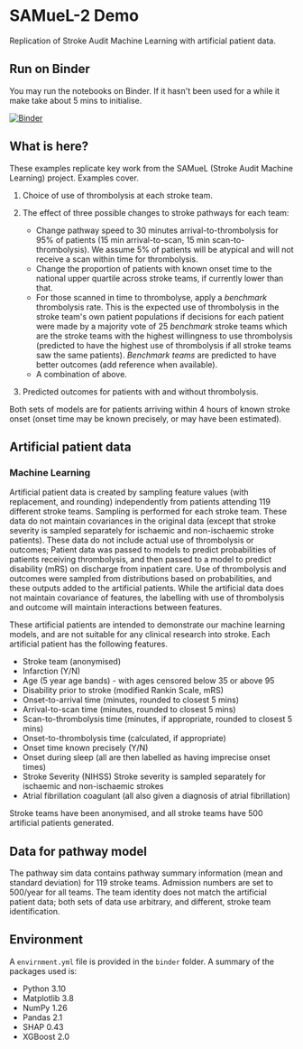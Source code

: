 # SAMueL-2 Demo

Replication of Stroke Audit Machine Learning with artificial patient data.


## Run on Binder

You may run the notebooks on Binder. If it hasn't been used for a while it make take about 5 mins to initialise.

[![Binder](https://mybinder.org/badge_logo.svg)](https://mybinder.org/v2/gh/samuel-book/samuel_2_demo/main)

## What is here?

These examples replicate key work from the SAMueL (Stroke Audit Machine Learning) project. Examples cover.

1) Choice of use of thrombolysis at each stroke team.

2) The effect of three possible changes to stroke pathways for each team:
    * Change pathway speed to 30 minutes arrival-to-thrombolysis for 95% of patients (15 min arrival-to-scan, 15 min scan-to-thrombolysis). We assume 5% of patients will be atypical and will not receive a scan within time for thrombolysis.
    * Change the proportion of patients with known onset time to the national upper quartile across stroke teams, if currently lower than that.
    * For those scanned in time to thrombolyse, apply a *benchmark* thrombolysis rate. This is the expected use of thrombolysis in the stroke team's own patient populations if decisions for each patient were made by a majority vote of 25 *benchmark* stroke teams which are the stroke teams with the highest willingness to use thrombolysis (predicted to have the highest use of thrombolysis if all stroke teams saw the same patients). *Benchmark teams* are predicted to have better outcomes (add reference when available).
    * A combination of above.

3) Predicted outcomes for patients with and without thrombolysis.

Both sets of models are for patients arriving within 4 hours of known stroke onset (onset time may be known precisely, or may have been estimated).

## Artificial patient data

### Machine Learning

Artificial patient data is created by sampling feature values (with replacement, and rounding) independently from patients attending 119 different stroke teams. Sampling is performed for each stroke team. These data do not maintain covariances in the original data (except that stroke severity is sampled separately for ischaemic and non-ischaemic stroke patients). These data do not include actual use of thrombolysis or outcomes; Patient data was passed to models to predict probabilities of patients receiving thrombolysis, and then passed to a model to predict disability (mRS) on discharge from inpatient care. Use of thrombolysis and outcomes were sampled from distributions based on probabilities, and these outputs added to the artificial patients. While the artificial data does not maintain covariance of features, the labelling with use of thrombolysis and outcome will maintain interactions between features.

These artificial patients are intended to demonstrate our machine learning models, and are not suitable for any clinical research into stroke. Each artificial patient has the following features.

* Stroke team (anonymised)
* Infarction (Y/N)
* Age (5 year age bands) - with ages censored below 35 or above 95
* Disability prior to stroke (modified Rankin Scale, mRS)
* Onset-to-arrival time (minutes, rounded to closest 5 mins)
* Arrival-to-scan time (minutes, rounded to closest 5 mins)
* Scan-to-thrombolysis time (minutes, if appropriate, rounded to closest 5 mins)
* Onset-to-thrombolysis time (calculated, if appropriate)
* Onset time known precisely (Y/N)
* Onset during sleep (all are then labelled as having imprecise onset times)
* Stroke Severity (NIHSS)
    Stroke severity is sampled separately for ischaemic and non-ischaemic strokes
* Atrial fibrillation coagulant (all also given a diagnosis of atrial fibrillation)

Stroke teams have been anonymised, and all stroke teams have 500 artificial patients generated.



## Data for pathway model

The pathway sim data contains pathway summary information (mean and standard deviation) for 119 stroke teams. Admission numbers are set to 500/year for all teams. The team identity does not match the artificial patient data; both sets of data use arbitrary, and different, stroke team identification.

## Environment

A `envirnment.yml` file is provided in the `binder` folder. A summary of the packages used is:

* Python 3.10
* Matplotlib 3.8
* NumPy 1.26
* Pandas 2.1
* SHAP 0.43
* XGBoost 2.0

